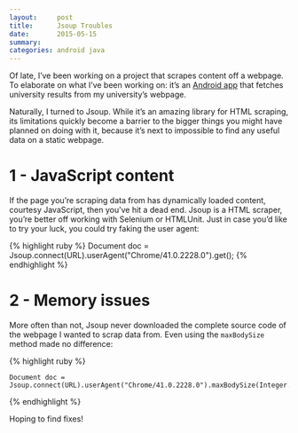```yaml
---
layout:     post
title:      Jsoup Troubles
date:       2015-05-15
summary:
categories: android java
---
```


Of late, I’ve been working on a project that scrapes content off a webpage. To elaborate on what I’ve been working on: it’s an [Android app](https://github.com/sravan953/Fast-VTU-Results) that fetches university results from my university’s webpage.

Naturally, I turned to Jsoup. While it’s an amazing library for HTML scraping, its limitations quickly become a barrier to the bigger things you might have planned on doing with it, because it’s next to impossible to find any useful data on a static webpage.

# 1 - JavaScript content

If the page you’re scraping data from has dynamically loaded content, courtesy JavaScript, then you’ve hit a dead end. Jsoup is a HTML scraper, you’re better off working with Selenium or HTMLUnit. Just in case you’d like to try your luck, you could try faking the user agent:

{% highlight ruby %}
Document doc = Jsoup.connect(URL).userAgent("Chrome/41.0.2228.0").get();
{% endhighlight %}

# 2 - Memory issues

More often than not, Jsoup never downloaded the complete source code of the webpage I wanted to scrap data from. Even using the `maxBodySize` method made no difference:

{% highlight ruby %}
```
Document doc = Jsoup.connect(URL).userAgent("Chrome/41.0.2228.0").maxBodySize(Integer.MAX_VALUE).get();
```
{% endhighlight %}

Hoping to find fixes!
